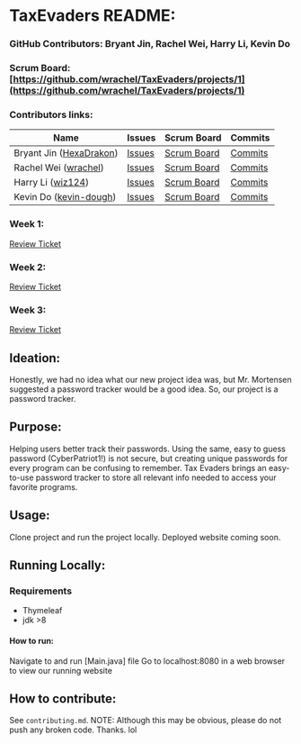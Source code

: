 # TaxEvaders README:  

### GitHub Contributors: Bryant Jin, Rachel Wei, Harry Li, Kevin Do
### Scrum Board: [https://github.com/wrachel/TaxEvaders/projects/1](https://github.com/wrachel/TaxEvaders/projects/1)

### Contributors links:

| Name               | Issues  | Scrum Board  |  Commits  | 
| ------------------ | ------- | ------------ | --------- | 
| Bryant Jin ([HexaDrakon](https://github.com/HexaDrakon))        | [Issues](https://github.com/wrachel/TaxEvaders/issues?q=assignee%3Ahexadrakon) | [Scrum Board](https://github.com/wrachel/TaxEvaders/projects/1?card_filter_query=assignee%3Ahexadrakon) | [Commits](https://github.com/wrachel/TaxEvaders/commits?author=HexaDrakon)  | 
| Rachel Wei ([wrachel](https://github.com/wrachel)) | [Issues](https://github.com/wrachel/TaxEvaders/issues?q=assignee%3Awrachel) | [Scrum Board](https://github.com/wrachel/TaxEvaders/projects/1?card_filter_query=assignee%3Awrachel) | [Commits](https://github.com/wrachel/TaxEvaders/commits?author=wrachel)  | 
| Harry Li ([wiz124](https://github.com/wiz124)) | [Issues](https://github.com/wrachel/TaxEvaders/issues?q=assignee%3Awiz124) | [Scrum Board](https://github.com/wrachel/TaxEvaders/projects/1?card_filter_query=assignee%3Awiz124) | [Commits](https://github.com/wrachel/TaxEvaders/commits?author=wiz124)  | 
| Kevin Do ([kevin-dough](https://github.com/kevin-dough)) | [Issues](https://github.com/wrachel/TaxEvaders/issues?q=assignee%3Akevin-dough) | [Scrum Board](https://github.com/wrachel/TaxEvaders/projects/1?card_filter_query=assignee%3Akevin-dough) | [Commits](https://github.com/wrachel/TaxEvaders/commits?author=kevin-dough)  | 

### Week 1:
[Review Ticket](https://github.com/wrachel/TaxEvaders/issues/9)

### Week 2:
[Review Ticket](https://github.com/wrachel/TaxEvaders/issues/14)

### Week 3:
[Review Ticket](https://github.com/wrachel/TaxEvaders/issues/20)

## Ideation:
Honestly, we had no idea what our new project idea was, but Mr. Mortensen suggested a password tracker would be a good idea. So, our project is a password tracker. 

## Purpose:
Helping users better track their passwords. Using the same, easy to guess password (CyberPatriot1!) is not secure, but creating unique passwords for every program can be confusing to remember. Tax Evaders brings an easy-to-use password tracker to store all relevant info needed to access your favorite programs. 

## Usage:
Clone project and run the project locally. Deployed website coming soon.

## Running Locally:
### Requirements
* Thymeleaf
* jdk >8
#### How to run:
Navigate to and run [Main.java] file 
Go to localhost:8080 in a web browser to view our running website

## How to contribute: 
See `contributing.md`.
NOTE: Although this may be obvious, please do not push any broken code. Thanks. 
lol

